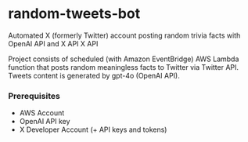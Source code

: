 # random-tweets-bot
Automated X (formerly Twitter) account posting random trivia facts with OpenAI API and X API X API

Project consists of scheduled (with Amazon EventBridge) AWS Lambda function that posts random meaningless facts to Twitter via Twitter API. Tweets content is generated by gpt-4o (OpenAI API).

### Prerequisites

- AWS Account
- OpenAI API key
- X Developer Account (+ API keys and tokens)
